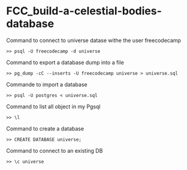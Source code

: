 # FCC_build-a-celestial-bodies-database

Command to connect to universe datase withe the user freecodecamp 
```
>> psql -U freecodecamp -d universe   
```

Command to export a database dump into a file
```
>> pg_dump -cC --inserts -U freecodecamp universe > universe.sql 
```


Commande to import a database
```
>> psql -U postgres < universe.sql 
```





Command to list all object in my Pgsql
```
>> \l
```

Command to create a database
```
>> CREATE DATABASE universe;
```

Command to connect to an existing DB
```
>> \c universe
```
